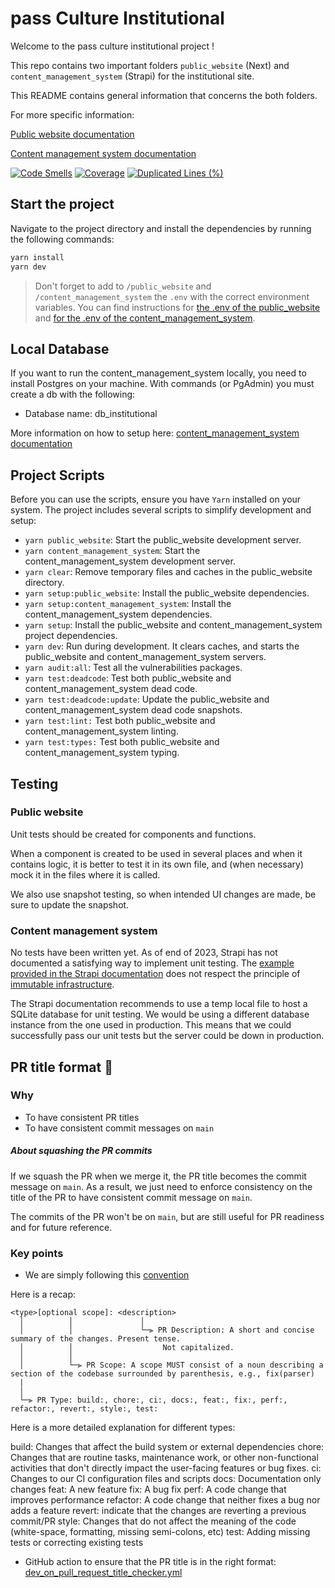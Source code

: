# pass Culture Institutional

Welcome to the pass culture institutional project !

This repo contains two important folders `public_website` (Next) and `content_management_system` (Strapi) for the institutional site.

This README contains general information that concerns the both folders.

For more specific information:

[Public website documentation](./public_website/README.md)

[Content management system documentation](./content_management_system/README.md)

[![Code Smells](https://sonarcloud.io/api/project_badges/measure?project=pass-culture_pass-culture-institutional&metric=code_smells)](https://sonarcloud.io/summary/overall?id=pass-culture_pass-culture-institutional)
[![Coverage](https://sonarcloud.io/api/project_badges/measure?project=pass-culture_pass-culture-institutional&metric=coverage)](https://sonarcloud.io/summary/overall?id=pass-culture_pass-culture-institutional)
[![Duplicated Lines (%)](https://sonarcloud.io/api/project_badges/measure?project=pass-culture_pass-culture-institutional&metric=duplicated_lines_density)](https://sonarcloud.io/summary/overall?id=pass-culture_pass-culture-institutional)

## Start the project

Navigate to the project directory and install the dependencies by running the following commands:

```bash
yarn install
yarn dev
```

> Don't forget to add to `/public_website` and `/content_management_system` the `.env` with the correct environment variables. You can find instructions for [the .env of the public_website](./public_website/README.md#configure-environment-variables) and [for the .env of the content_management_system](./content_management_system/README.md#configure-environment-variables).

## Local Database

If you want to run the content_management_system locally, you need to install Postgres on your machine. With commands (or PgAdmin) you must create a db with the following:

- Database name: db_institutional

More information on how to setup here: [content_management_system documentation](./content_management_system/README.md)

## Project Scripts

Before you can use the scripts, ensure you have `Yarn` installed on your system.
The project includes several scripts to simplify development and setup:

- `yarn public_website`: Start the public_website development server.
- `yarn content_management_system`: Start the content_management_system development server.
- `yarn clear`: Remove temporary files and caches in the public_website directory.
- `yarn setup:public_website`: Install the public_website dependencies.
- `yarn setup:content_management_system`: Install the content_management_system dependencies.
- `yarn setup`: Install the public_website and content_management_system project dependencies.
- `yarn dev`: Run during development. It clears caches, and starts the public_website and content_management_system servers.
- `yarn audit:all`: Test all the vulnerabilities packages.
- `yarn test:deadcode`: Test both public_website and content_management_system dead code.
- `yarn test:deadcode:update`: Update the public_website and content_management_system dead code snapshots.
- `yarn test:lint:` Test both public_website and content_management_system linting.
- `yarn test:types:` Test both public_website and content_management_system typing.

## Testing

### Public website

Unit tests should be created for components and functions.

When a component is created to be used in several places and when it contains logic, it is better to test it in its own file, and (when necessary) mock it in the files where it is called.

We also use snapshot testing, so when intended UI changes are made, be sure to update the snapshot.

### Content management system

No tests have been written yet. As of end of 2023, Strapi has not documented a satisfying way to implement unit testing. The [example provided in the Strapi documentation](https://docs.strapi.io/dev-docs/testing) does not respect the principle of [immutable infrastructure](https://www.digitalocean.com/community/tutorials/what-is-immutable-infrastructure).

The Strapi documentation recommends to use a temp local file to host a SQLite database for unit testing. We would be using a different database instance from the one used in production. This means that we could successfully pass our unit tests but the server could be down in production.

## PR title format 🤖

### Why

- To have consistent PR titles
- To have consistent commit messages on `main`

##### About squashing the PR commits

If we squash the PR when we merge it, the PR title becomes the commit message on `main`.
As a result, we just need to enforce consistency on the title of the PR to have consistent commit message on `main`.

The commits of the PR won't be on `main`, but are still useful for PR readiness and for future reference.

### Key points

- We are simply following this [convention](https://www.conventionalcommits.org/en/v1.0.0/#specification)

Here is a recap:

```
<type>[optional scope]: <description>
  │          │               │
  │          │               └─⫸ PR Description: A short and concise summary of the changes. Present tense.
  │          │                    Not capitalized.
  │          │
  │          └─⫸ PR Scope: A scope MUST consist of a noun describing a section of the codebase surrounded by parenthesis, e.g., fix(parser)
  |
  │
  └─⫸ PR Type: build:, chore:, ci:, docs:, feat:, fix:, perf:, refactor:, revert:, style:, test:
```

Here is a more detailed explanation for different types:

build: Changes that affect the build system or external dependencies
chore: Changes that are routine tasks, maintenance work, or other non-functional activities that don't directly impact the user-facing features or bug fixes.
ci: Changes to our CI configuration files and scripts
docs: Documentation only changes
feat: A new feature
fix: A bug fix
perf: A code change that improves performance
refactor: A code change that neither fixes a bug nor adds a feature
revert: indicate that the changes are reverting a previous commit/PR
style: Changes that do not affect the meaning of the code (white-space, formatting, missing semi-colons, etc)
test: Adding missing tests or correcting existing tests

- GitHub action to ensure that the PR title is in the right format: [dev_on_pull_request_title_checker.yml](./.github/workflows/dev_on_pull_request_title_checker.yml)
